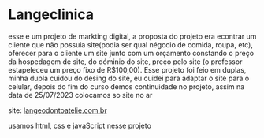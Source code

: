 # Langeclinica

esse e um projeto de markting digital, a proposta do projeto era econtrar um cliente que não possuia site(podia ser qual négocio de comida, roupa, etc), oferecer para o cliente um site junto com um orçamento constando o preço da hospedagem de site, do dóminio do site, preço pelo site (o professor estapeleceu um preço fixo de R$100,00). Esse projeto foi feio em duplas, minha dupla cuidou do desing do site, eu cuidei para adaptar o site para o celular, depois do fim do curso demos continuidade no projeto, assim na data de 25/07/2023 colocamos so site no ar

site: [langeodontoatelie.com.br](https://langeodontoatelie.com.br)

usamos html, css e javaScript nesse projeto
